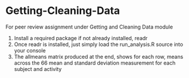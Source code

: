 # Getting-Cleaning-Data
For peer review assignment under Getting and Cleaning Data module

1. Install a required package if not already installed, readr
2. Once readr is installed, just simply load the run_analysis.R source into your console
3. The allmeans matrix produced at the end, shows for each row, means across the 66 mean and standard deviation measurement for each
subject and activity

